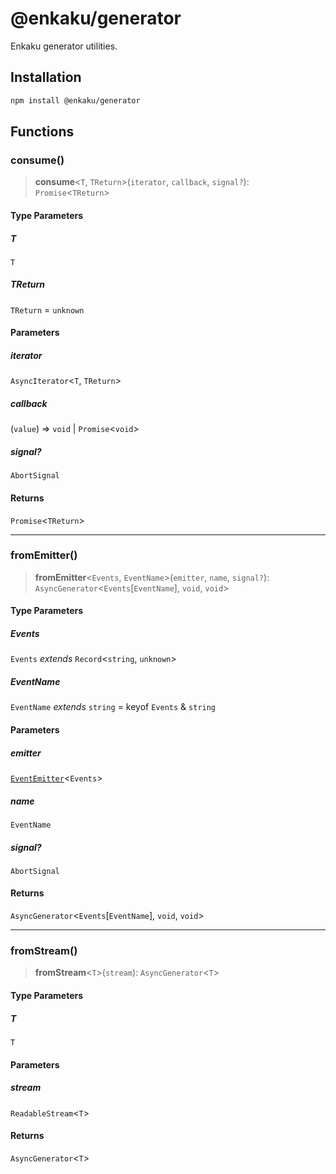# @enkaku/generator

Enkaku generator utilities.

## Installation

```sh
npm install @enkaku/generator
```

## Functions

### consume()

> **consume**\<`T`, `TReturn`\>(`iterator`, `callback`, `signal?`): `Promise`\<`TReturn`\>

#### Type Parameters

##### T

`T`

##### TReturn

`TReturn` = `unknown`

#### Parameters

##### iterator

`AsyncIterator`\<`T`, `TReturn`\>

##### callback

(`value`) => `void` \| `Promise`\<`void`\>

##### signal?

`AbortSignal`

#### Returns

`Promise`\<`TReturn`\>

***

### fromEmitter()

> **fromEmitter**\<`Events`, `EventName`\>(`emitter`, `name`, `signal?`): `AsyncGenerator`\<`Events`\[`EventName`\], `void`, `void`\>

#### Type Parameters

##### Events

`Events` *extends* `Record`\<`string`, `unknown`\>

##### EventName

`EventName` *extends* `string` = keyof `Events` & `string`

#### Parameters

##### emitter

[`EventEmitter`](../event/index.md#eventemitter)\<`Events`\>

##### name

`EventName`

##### signal?

`AbortSignal`

#### Returns

`AsyncGenerator`\<`Events`\[`EventName`\], `void`, `void`\>

***

### fromStream()

> **fromStream**\<`T`\>(`stream`): `AsyncGenerator`\<`T`\>

#### Type Parameters

##### T

`T`

#### Parameters

##### stream

`ReadableStream`\<`T`\>

#### Returns

`AsyncGenerator`\<`T`\>
